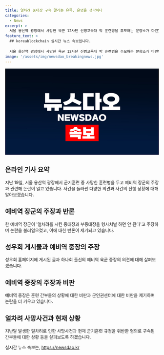 ```yaml
---
title: 얼차려 중대장 구속 말라는 유족, 운명을 생각하다
categories:
  - News
excerpt: >
  서울 용산역 광장에서 사망한 육군 12사단 신병교육대 박 훈련병을 추모하는 분향소가 마련됐다. 얼차려 사망사건을 둘러싼 예비역 장군의 주장과 군인권센터의 논란도 이어졌다. 중대장과 부중대장에게 얼차려 훈련을 시키고 사고 발생 시 적절한 대응을 하지 않은 혐의로 구속된 상황이며, 이에 대한 갈등이 현재 계속되고 있다.
feature_text: >
  ## koreablockchain 실시간 뉴스 속보입니다.

  서울 용산역 광장에서 사망한 육군 12사단 신병교육대 박 훈련병을 추모하는 분향소가 마련됐다. 얼차려 사망사건을 둘러싼 예비역 장군의 주장과 군인권센터의 논란도 이어졌다. 중대장과 부중대장에게 얼차려 훈련을 시키고 사고 발생 시 적절한 대응을 하지 않은 혐의로 구속된 상황이며, 이에 대한 갈등이 현재 계속되고 있다.
image: '/assets/img/newsdao_breakingnews.jpg'
---
```


<p><img src="/assets/img/newsdao_breakingnews.jpg" alt="koreablockchain 속보" /></p>

<h2 data-ke-size="size26">온라인 기사 요약</h2>

<p data-ke-size="size16">지난 19일, 서울 용산역 광장에서 군기훈련 중 사망한 훈련병을 두고 예비역 장군의 주장과 관련해 논란이 일고 있습니다. 사건을 둘러싼 다양한 의견과 사건의 진행 상황에 대해 알아보겠습니다.</p>

<h2 data-ke-size="size26">예비역 장군의 주장과 반론</h2>

<p data-ke-size="size16">한 예비역 장군이 '얼차려를 시킨 중대장과 부중대장을 형사처벌 하면 안 된다'고 주장하며 논란을 불러일으켰고, 이에 대한 반론이 제기되고 있습니다.</p>

<h2 data-ke-size="size26">성우회 게시물과 예비역 중장의 주장</h2>

<p data-ke-size="size16">성우회 홈페이지에 게시된 글과 하나회 출신의 예비역 육군 중장의 의견에 대해 살펴보겠습니다.</p>

<h2 data-ke-size="size26">예비역 중장의 주장과 비판</h2>

<p data-ke-size="size16">예비역 중장은 훈련 간부들의 상황에 대한 비판과 군인권센터에 대한 비판을 제기하며 논란을 더 키우고 있습니다.</p>

<h2 data-ke-size="size26">얼차려 사망사건과 현재 상황</h2>

<p data-ke-size="size16">지난달 발생한 얼차려로 인한 사망사건과 현재 군기훈련 규정을 위반한 혐의로 구속된 간부들에 대한 상황 등을 살펴보도록 하겠습니다.</p>
실시간 뉴스 속보는, <a href="https://newsdao.kr" rel="dofollow">https://newsdao.kr</a>


